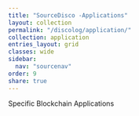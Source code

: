 ```yaml
---
title: "SourceDisco -Applications"
layout: collection
permalink: "/discolog/application/"
collection: application
entries_layout: grid
classes: wide
sidebar:
  nav: "sourcenav" 
order: 9
share: true
---
```


Specific Blockchain Applications